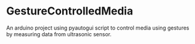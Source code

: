 # GestureControlledMedia
An arduino project using pyautogui script to control media using gestures by measuring data from ultrasonic sensor.
